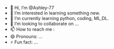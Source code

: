 - 👋 Hi, I’m @Ashley-77
- 👀 I’m interested in learning something new.
- 🌱 I’m currently learning python, coding, ML,DL.
- 💞️ I’m looking to collaborate on ...
- 📫 How to reach me :
- 😄 Pronouns: ...
- ⚡ Fun fact: ...

<!---
Ashley-77/Ashley-77 is a ✨ special ✨ repository because its `README.md` (this file) appears on your GitHub profile.
You can click the Preview link to take a look at your changes.
--->
